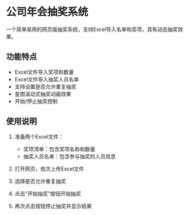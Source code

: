 # 公司年会抽奖系统

一个简单易用的网页版抽奖系统，支持Excel导入名单和奖项，具有动态抽奖效果。

## 功能特点

- Excel文件导入奖项和数量
- Excel文件导入抽奖人员名单
- 支持设置是否允许重复抽奖
- 星图滚动式抽奖动画效果
- 开始/停止抽奖控制

## 使用说明

1. 准备两个Excel文件：
   - 奖项清单：包含奖项名称和数量
   - 抽奖人员名单：包含参与抽奖的人员信息

2. 打开网页，依次上传Excel文件
3. 选择是否允许重复抽奖
4. 点击"开始抽奖"按钮开始抽奖
5. 再次点击按钮停止抽奖并显示结果 